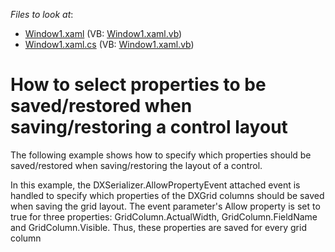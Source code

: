 <!-- default file list -->
*Files to look at*:

* [Window1.xaml](./CS/SelectingPropertiesToSerialize/Window1.xaml) (VB: [Window1.xaml.vb](./VB/SelectingPropertiesToSerialize/Window1.xaml.vb))
* [Window1.xaml.cs](./CS/SelectingPropertiesToSerialize/Window1.xaml.cs) (VB: [Window1.xaml.vb](./VB/SelectingPropertiesToSerialize/Window1.xaml.vb))
<!-- default file list end -->
# How to select properties to be saved/restored when saving/restoring a control layout


<p>The following example shows how to specify which properties should be saved/restored when saving/restoring the layout of a control.</p><p>In this example, the DXSerializer.AllowPropertyEvent attached event is handled to specify which properties of the DXGrid columns should be saved when saving the grid layout. The event parameter's Allow property is set to true for three properties: GridColumn.ActualWidth, GridColumn.FieldName and GridColumn.Visible. Thus, these properties are saved for every grid column</p>

<br/>


